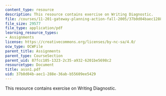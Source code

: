 ```yaml
---
content_type: resource
description: This resource contains exercise on Writing Diagnostic.
file: /courses/11-201-gateway-planning-action-fall-2005/37b0d04baec1288e36abb55609ee5429_assn1.pdf
file_size: 29577
file_type: application/pdf
learning_resource_types:
- Assignments
license: https://creativecommons.org/licenses/by-nc-sa/4.0/
ocw_type: OCWFile
parent_title: Assignments
parent_type: CourseSection
parent_uid: 87fcc105-1323-2c35-a932-6201be5698c2
resourcetype: Document
title: assn1.pdf
uid: 37b0d04b-aec1-288e-36ab-b55609ee5429
---
```

This resource contains exercise on Writing Diagnostic.